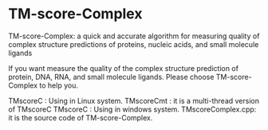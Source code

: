 # TM-score-Complex
TM-score-Complex: a quick and accurate algorithm for measuring quality of complex structure predictions of proteins, nucleic acids, and small molecule ligands


If you want measure the quality of the complex structure prediction of protein, DNA, RNA, and small molecule ligands. Please choose TM-score-Complex to help you.

TMscoreC : Using in Linux system.
TMscoreCmt : it is a multi-thread version of TMscoreC
TMscoreC : Using in windows system.
TMscoreComplex.cpp: it is the source code of TM-score-Complex.
